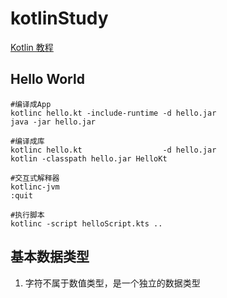 # kotlinStudy
[Kotlin 教程](https://www.runoob.com/kotlin/kotlin-tutorial.html)

## Hello World
```
#编译成App
kotlinc hello.kt -include-runtime -d hello.jar
java -jar hello.jar

#编译成库
kotlinc hello.kt                  -d hello.jar
kotlin -classpath hello.jar HelloKt

#交互式解释器
kotlinc-jvm
:quit

#执行脚本
kotlinc -script helloScript.kts ..
```

## 基本数据类型
1. 字符不属于数值类型，是一个独立的数据类型
